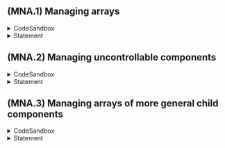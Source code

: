 ## (MNA.1) Managing arrays
<details>
  <summary>CodeSandbox</summary>

https://codesandbox.io/s/mna1-57em4?file=/src/App.tsx
</details>

<details>
  <summary>Statement</summary>

🔹 Create a parent component and in it's state store array of names (strings). Initial value - `["First", "Second"]`  
🔹 Create a child component with the following props
```ts
interface ChildProps {
    name: string;
    index: number;
    onChange: (index: number, newName: string) => void;
    onDelete: (index: number) => void;
}
```
🔹 Parent component should render child comomponents (each child component responsible for rendering one name) and a button, which, when clicked, will add new name at the end. It should pass required props to child components and the passed functions must behave as their names suggest.  
🔹 Child component should render controllable input with exlicit value passed from parent. Changing input value must call `onChange` function (received from props) with appropriate arguments. Render button for deleting too.  
🔹 Make sure that changing value of single name rerenders only parent and corresponding child compoonent 
</details>

## (MNA.2) Managing uncontrollable components
<details>
  <summary>CodeSandbox</summary>

https://codesandbox.io/s/mna2-ry93s?file=/src/App.tsx
</details>

<details>
  <summary>Statement</summary>

The problem is same as MNA.1, except:  
🔹 Use uncontrollable input in child component. That is, instead of passing value to input, pass defaultValue.  
🔹 Notice the bug when deleting non-last child component.  
🔹 Resolve the bug. You are not allowed to change the types of ChildProps or names (string[]). However, you are free to introduce new states (or properties in state in case of class components).
</details>

## (MNA.3) Managing arrays of more general child components
<details>
  <summary>CodeSandbox</summary>

https://codesandbox.io/s/mna3-2j0xl?file=/src/App.tsx
</details>

<details>
  <summary>Statement</summary>

The problem is same as MNA.1, except:  
🔹 the props of child component. The new type should be
```ts
interface ChildProps {
    name: string;
    onChange: (newName: string) => void;
    onDelete: () => void;
}
```
🔹 Try achieving desired results without considreng optimization of rerendering only appropriate components.  
🔹 Finally, try achieving desired result with optimizing rerendering as described in MNA.1.
</details>
